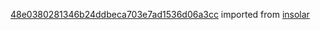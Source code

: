 [48e0380281346b24ddbeca703e7ad1536d06a3cc](https://github.com/insolar/insolar/commit/48e0380281346b24ddbeca703e7ad1536d06a3cc) imported from [insolar](https://github.com/insolar/insolar)
